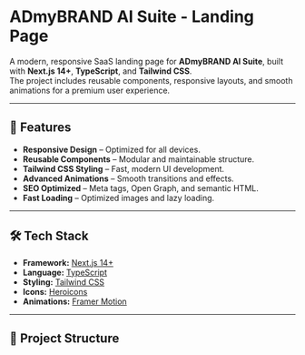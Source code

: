 # ADmyBRAND AI Suite - Landing Page

A modern, responsive SaaS landing page for **ADmyBRAND AI Suite**, built with **Next.js 14+**, **TypeScript**, and **Tailwind CSS**.  
The project includes reusable components, responsive layouts, and smooth animations for a premium user experience.

---

## 🚀 Features

- **Responsive Design** – Optimized for all devices.
- **Reusable Components** – Modular and maintainable structure.
- **Tailwind CSS Styling** – Fast, modern UI development.
- **Advanced Animations** – Smooth transitions and effects.
- **SEO Optimized** – Meta tags, Open Graph, and semantic HTML.
- **Fast Loading** – Optimized images and lazy loading.

---

## 🛠 Tech Stack

- **Framework:** [Next.js 14+](https://nextjs.org/)
- **Language:** [TypeScript](https://www.typescriptlang.org/)
- **Styling:** [Tailwind CSS](https://tailwindcss.com/)
- **Icons:** [Heroicons](https://heroicons.com/)
- **Animations:** [Framer Motion](https://www.framer.com/motion/)

---

## 📂 Project Structure

